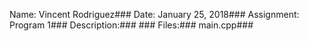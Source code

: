 Name: Vincent Rodriguez###
Date: January 25, 2018###
Assignment: Program 1###
Description:###
    ###
Files:###
    main.cpp###
